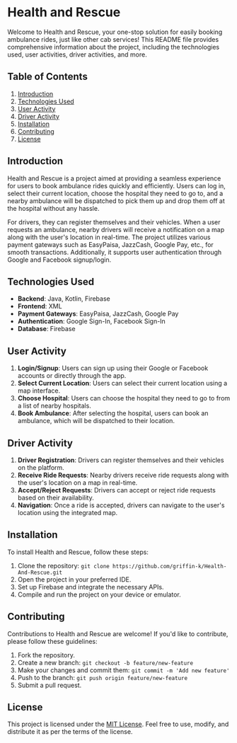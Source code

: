 # Health and Rescue

Welcome to Health and Rescue, your one-stop solution for easily booking ambulance rides, just like other cab services! This README file provides comprehensive information about the project, including the technologies used, user activities, driver activities, and more.

## Table of Contents

1. [Introduction](#introduction)
2. [Technologies Used](#technologies-used)
3. [User Activity](#user-activity)
4. [Driver Activity](#driver-activity)
5. [Installation](#installation)
6. [Contributing](#contributing)
7. [License](#license)

## Introduction

Health and Rescue is a project aimed at providing a seamless experience for users to book ambulance rides quickly and efficiently. Users can log in, select their current location, choose the hospital they need to go to, and a nearby ambulance will be dispatched to pick them up and drop them off at the hospital without any hassle.

For drivers, they can register themselves and their vehicles. When a user requests an ambulance, nearby drivers will receive a notification on a map along with the user's location in real-time. The project utilizes various payment gateways such as EasyPaisa, JazzCash, Google Pay, etc., for smooth transactions. Additionally, it supports user authentication through Google and Facebook signup/login.

## Technologies Used

- **Backend**: Java, Kotlin, Firebase
- **Frontend**: XML
- **Payment Gateways**: EasyPaisa, JazzCash, Google Pay
- **Authentication**: Google Sign-In, Facebook Sign-In
- **Database**: Firebase

## User Activity

1. **Login/Signup**: Users can sign up using their Google or Facebook accounts or directly through the app.
2. **Select Current Location**: Users can select their current location using a map interface.
3. **Choose Hospital**: Users can choose the hospital they need to go to from a list of nearby hospitals.
4. **Book Ambulance**: After selecting the hospital, users can book an ambulance, which will be dispatched to their location.

## Driver Activity

1. **Driver Registration**: Drivers can register themselves and their vehicles on the platform.
2. **Receive Ride Requests**: Nearby drivers receive ride requests along with the user's location on a map in real-time.
3. **Accept/Reject Requests**: Drivers can accept or reject ride requests based on their availability.
4. **Navigation**: Once a ride is accepted, drivers can navigate to the user's location using the integrated map.

## Installation

To install Health and Rescue, follow these steps:

1. Clone the repository: `git clone https://github.com/griffin-k/Health-And-Rescue.git`
2. Open the project in your preferred IDE.
3. Set up Firebase and integrate the necessary APIs.
4. Compile and run the project on your device or emulator.

## Contributing

Contributions to Health and Rescue are welcome! If you'd like to contribute, please follow these guidelines:

1. Fork the repository.
2. Create a new branch: `git checkout -b feature/new-feature`
3. Make your changes and commit them: `git commit -m 'Add new feature'`
4. Push to the branch: `git push origin feature/new-feature`
5. Submit a pull request.

## License

This project is licensed under the [MIT License](LICENSE). Feel free to use, modify, and distribute it as per the terms of the license.
